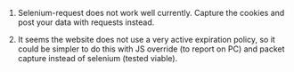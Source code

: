 1. Selenium-request does not work well currently. Capture the cookies and post your data with requests instead.

2. It seems the website does not use a very active expiration policy, so it could be simpler to do this with JS override (to report on PC) and packet capture instead of selenium (tested viable).
